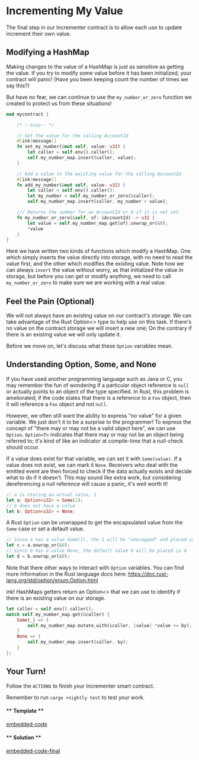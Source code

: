 Incrementing My Value
===

The final step in our Incrementer contract is to allow each use to update increment their own value.

## Modifying a HashMap

Making changes to the value of a HashMap is just as sensitive as getting the value. If you try to modify some value before it has been initialized, your contract will panic! (Have you been keeping count the number of times we say this?)

But have no fear, we can continue to use the `my_number_or_zero` function we created to protect us from these situations!

```rust
mod mycontract {

    /* --snip-- */

    // Set the value for the calling AccountId
    #[ink(message)]
    fn set_my_number(&mut self, value: u32) {
        let caller = self.env().caller();
        self.my_number_map.insert(caller, value);
    }

    // Add a value to the existing value for the calling AccountId
    #[ink(message)]
    fn add_my_number(&mut self, value: u32) {
        let caller = self.env().caller();
        let my_number = self.my_number_or_zero(&caller);
        self.my_number_map.insert(caller, my_number + value);

    /// Returns the number for an AccountId or 0 if it is not set.
    fn my_number_or_zero(&self, of: &AccountId) -> u32 {
        let value = self.my_number_map.get(of).unwrap_or(&0);
        *value
    }
}
```

Here we have written two kinds of functions which modify a HashMap. One which simply inserts the value directly into storage, with no need to read the value first, and the other which modifies the existing value. Note how we can always `insert` the value without worry, as that initialized the value in storage, but before you can get or modify anything, we need to call `my_number_or_zero` to make sure we are working with a real value.

## Feel the Pain (Optional)

We will not always have an existing value on our contract's storage. We can take advantage of the Rust Option<> type to help use on this task.
If there's no value on the contract storage we will insert a new one; On the contrary if there is an existing value we will only update it.

Before we move on, let's discuss what these `Option` variables mean.

## Understanding Option, Some, and None

If you have used another programming language such as Java or C, you may remember the fun of wondering if a particular object reference is `null` or actually points to an object of the type specified.  In Rust, this problem is ameliorated; if the code states that there is a reference to a `Foo` object, then it will reference a `Foo` object and not `null`.

However, we often still want the ability to express "no value" for a given variable.  We just don't it to be a surprise to the programmer!  To express the concept of "there may or may not be a valid object here", we can use `Option`.  `Option<T>` indicates that there may or may not be an object being referred to; it's kind of like an indicator at compile-time that a null-check should occur.

If a value does exist for that variable, we can set it with `Some(value)`.  If a value does not exist, we can mark it `None`.  Receivers who deal with the emitted event are then forced to check if the data actually exists and decide what to do if it doesn't.  This may sound like extra work, but considering dereferencing a null reference will cause a panic, it's well worth it!

```rust
// a is storing an actual value, 1
let a: Option<u32> = Some(1);
// b does not have a value
let b: Option<u32> = None;
```

A Rust `Option` can be unwrapped to get the encapsulated value from the `Some` case or set a default value.
```rust
// Since a has a value Some(1), the 1 will be "unwrapped" and placed in c
let c = a.unwrap_or(&0);
// Since b has a value None, the default value 0 will be placed in d
let d = b.unwrap_or(&0);
```

Note that there other ways to interact with `Option` variables.  You can find more information in the Rust language docs here: https://doc.rust-lang.org/std/option/enum.Option.html

ink! HashMaps getters return an Option<> that we can use to identify if there is an existing value on our storage.

```rust
let caller = self.env().caller();
match self.my_number_map.get(&caller) {
    Some(_) => {
        self.my_number_map.mutate_with(&caller, |value| *value += by);
    }
    None => {
        self.my_number_map.insert(caller, by);
    }
};
```

## Your Turn!

Follow the `ACTION`s to finish your Incrementer smart contract.

Remember to run `cargo +nightly test` to test your work.

<!-- tabs:start -->

#### ** Template **

[embedded-code](./assets/1.6-template.rs ':include :type=code embed-template')

#### ** Solution **

[embedded-code-final](./assets/1.6-finished-code.rs ':include :type=code embed-final')

<!-- tabs:end -->